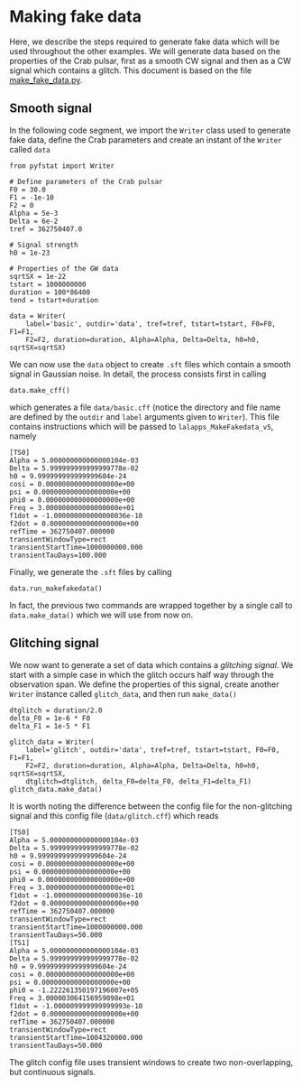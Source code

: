 # Making fake data

Here, we describe the steps required to generate fake data which will be used
throughout the other examples. We will generate data based on the properties of
the Crab pulsar, first as a smooth CW signal and then as a CW signal which
contains a glitch. This document is based on the file
[make_fake_data.py](../examples/make_fake_data.py).

## Smooth signal

In the following code segment, we import the `Writer` class used to generate
fake data, define the Crab parameters and create an instant of the `Writer`
called `data`

```
from pyfstat import Writer

# Define parameters of the Crab pulsar
F0 = 30.0
F1 = -1e-10
F2 = 0
Alpha = 5e-3
Delta = 6e-2
tref = 362750407.0

# Signal strength
h0 = 1e-23

# Properties of the GW data
sqrtSX = 1e-22
tstart = 1000000000
duration = 100*86400
tend = tstart+duration

data = Writer(
    label='basic', outdir='data', tref=tref, tstart=tstart, F0=F0, F1=F1,
    F2=F2, duration=duration, Alpha=Alpha, Delta=Delta, h0=h0, sqrtSX=sqrtSX)
```

We can now use the `data` object to create `.sft` files which contain a smooth
signal in Gaussian noise. In detail, the process consists first in calling

```
data.make_cff()
```
which generates a file `data/basic.cff` (notice the directory and file name
are defined by the `outdir` and `label` arguments given to `Writer`). This
file contains instructions which will be passed to `lalapps_MakeFakedata_v5`,
namely

```
[TS0]
Alpha = 5.000000000000000104e-03
Delta = 5.999999999999999778e-02
h0 = 9.999999999999999604e-24
cosi = 0.000000000000000000e+00
psi = 0.000000000000000000e+00
phi0 = 0.000000000000000000e+00
Freq = 3.000000000000000000e+01
f1dot = -1.000000000000000036e-10
f2dot = 0.000000000000000000e+00
refTime = 362750407.000000
transientWindowType=rect
transientStartTime=1000000000.000
transientTauDays=100.000
```

Finally, we generate the `.sft` files by calling

```
data.run_makefakedata()
```

In fact, the previous two commands are wrapped together by a single call to
`data.make_data()` which we will use from now on.

## Glitching signal

We now want to generate a set of data which contains a *glitching signal*. We
start with a simple case in which the glitch occurs half way through the
observation span. We define the properties of this signal, create
another `Writer` instance called `glitch_data`, and then run `make_data()`

```
dtglitch = duration/2.0
delta_F0 = 1e-6 * F0
delta_F1 = 1e-5 * F1

glitch_data = Writer(
    label='glitch', outdir='data', tref=tref, tstart=tstart, F0=F0, F1=F1,
    F2=F2, duration=duration, Alpha=Alpha, Delta=Delta, h0=h0, sqrtSX=sqrtSX,
    dtglitch=dtglitch, delta_F0=delta_F0, delta_F1=delta_F1)
glitch_data.make_data()
```

It is worth noting the difference between the config file for the non-glitching
signal and this config file (`data/glitch.cff`) which reads

```
[TS0]
Alpha = 5.000000000000000104e-03
Delta = 5.999999999999999778e-02
h0 = 9.999999999999999604e-24
cosi = 0.000000000000000000e+00
psi = 0.000000000000000000e+00
phi0 = 0.000000000000000000e+00
Freq = 3.000000000000000000e+01
f1dot = -1.000000000000000036e-10
f2dot = 0.000000000000000000e+00
refTime = 362750407.000000
transientWindowType=rect
transientStartTime=1000000000.000
transientTauDays=50.000
[TS1]
Alpha = 5.000000000000000104e-03
Delta = 5.999999999999999778e-02
h0 = 9.999999999999999604e-24
cosi = 0.000000000000000000e+00
psi = 0.000000000000000000e+00
phi0 = -1.222261350197196007e+05
Freq = 3.000003064156959098e+01
f1dot = -1.000009999999999993e-10
f2dot = 0.000000000000000000e+00
refTime = 362750407.000000
transientWindowType=rect
transientStartTime=1004320000.000
transientTauDays=50.000
```

The glitch config file uses transient windows to create two non-overlapping,
but continuous signals.


